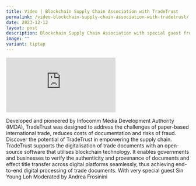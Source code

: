 ```yaml
---
title: Video | Blockchain Supply Chain Association with TradeTrust
permalink: /video-blockchain-supply-chain-association-with-tradetrust/
date: 2023-12-12
layout: post
description: Blockchain Supply Chain Association with special guest from IMDA TradeTrust
image: ""
variant: tiptap
---
```

<p></p>
<p></p>
<div class="iframe-wrapper">
<iframe allowfullscreen="true" frameborder="0" src="https://www.youtube.com/embed/Vlvq5bnXcWg?si=0pjgltSYRuqTzf5z"></iframe>
</div>
<p></p>
<p>Developed and pioneered by Infocomm Media Development Authority (IMDA),
TradeTrust was designed to address the challenges of paper-based international
trade, reduces costs of documentation and risks of fraud. Discover the
potential of TradeTrust in empowering the supply chain. TradeTrust supports
the digitalisation of trade documents with an open-source software that
utilises blockchain technology. It enables governments and businesses to
verify the authenticity and provenance of documents and effect title transfer
across digital platforms seamlessly, thus achieving end-to-end digital
processing of trade documents. With very special guest Sin Young Loh Moderated
by Andrea Frosinini</p>